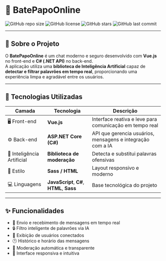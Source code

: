 # 💬 BatePapoOnline

![GitHub repo size](https://img.shields.io/github/repo-size/NickyRodrigues/BatePapoOnline?color=%230f3d28&style=for-the-badge)
![GitHub license](https://img.shields.io/github/license/NickyRodrigues/BatePapoOnline?color=%230f3d28&style=for-the-badge)
![GitHub stars](https://img.shields.io/github/stars/NickyRodrigues/BatePapoOnline?color=%230f3d28&style=for-the-badge)
![GitHub last commit](https://img.shields.io/github/last-commit/NickyRodrigues/BatePapoOnline?color=%230f3d28&style=for-the-badge)

---

## 🧠 Sobre o Projeto

O **BatePapoOnline** é um chat moderno e seguro desenvolvido com **Vue.js** no front-end e **C# (.NET API)** no back-end.  
A aplicação utiliza uma **biblioteca de Inteligência Artificial** capaz de **detectar e filtrar palavrões em tempo real**, proporcionando uma experiência limpa e agradável entre os usuários.  

---

## 🚀 Tecnologias Utilizadas

| Camada | Tecnologia | Descrição |
|--------|-------------|-----------|
| 🖥️ Front-end | **Vue.js** | Interface reativa e leve para comunicação em tempo real |
| ⚙️ Back-end | **ASP.NET Core (C#)** | API que gerencia usuários, mensagens e integração com a IA |
| 🤖 Inteligência Artificial | **Biblioteca de moderação** | Detecta e substitui palavras ofensivas |
| 🎨 Estilo | **Sass / HTML** | Layout responsivo e moderno |
| 💻 Linguagens | **JavaScript**, **C#**, **HTML**, **Sass** | Base tecnológica do projeto |

---

## ✨ Funcionalidades

- 💬 Envio e recebimento de mensagens em tempo real  
- 🔒 Filtro inteligente de palavrões via IA  
- 👥 Exibição de usuários conectados  
- 🕒 Histórico e horário das mensagens  
- 🧹 Moderação automática e transparente  
- 📱 Interface responsiva e intuitiva  
